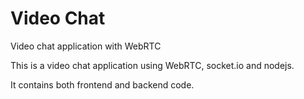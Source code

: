 # Video Chat

Video chat application with WebRTC

This is a video chat application using WebRTC, socket.io and nodejs.

It contains both frontend and backend code.
